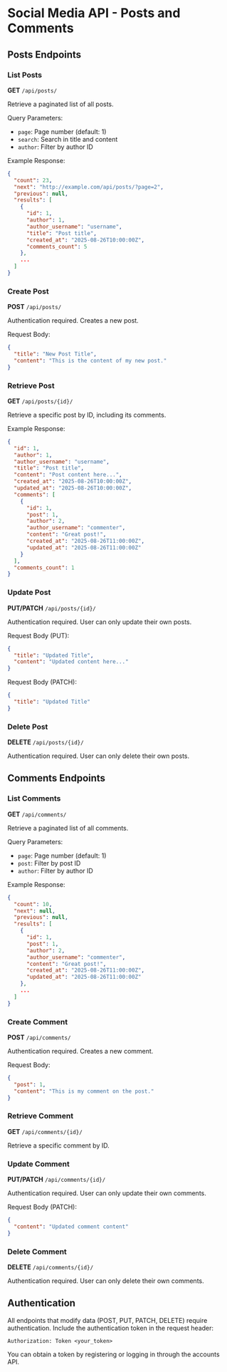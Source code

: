 # Social Media API - Posts and Comments

## Posts Endpoints

### List Posts
**GET** `/api/posts/`

Retrieve a paginated list of all posts.

Query Parameters:
- `page`: Page number (default: 1)
- `search`: Search in title and content
- `author`: Filter by author ID

Example Response:
```json
{
  "count": 23,
  "next": "http://example.com/api/posts/?page=2",
  "previous": null,
  "results": [
    {
      "id": 1,
      "author": 1,
      "author_username": "username",
      "title": "Post title",
      "created_at": "2025-08-26T10:00:00Z",
      "comments_count": 5
    },
    ...
  ]
}
```

### Create Post
**POST** `/api/posts/`

Authentication required. Creates a new post.

Request Body:
```json
{
  "title": "New Post Title",
  "content": "This is the content of my new post."
}
```

### Retrieve Post
**GET** `/api/posts/{id}/`

Retrieve a specific post by ID, including its comments.

Example Response:
```json
{
  "id": 1,
  "author": 1,
  "author_username": "username",
  "title": "Post title",
  "content": "Post content here...",
  "created_at": "2025-08-26T10:00:00Z",
  "updated_at": "2025-08-26T10:00:00Z",
  "comments": [
    {
      "id": 1,
      "post": 1,
      "author": 2,
      "author_username": "commenter",
      "content": "Great post!",
      "created_at": "2025-08-26T11:00:00Z",
      "updated_at": "2025-08-26T11:00:00Z"
    }
  ],
  "comments_count": 1
}
```

### Update Post
**PUT/PATCH** `/api/posts/{id}/`

Authentication required. User can only update their own posts.

Request Body (PUT):
```json
{
  "title": "Updated Title",
  "content": "Updated content here..."
}
```

Request Body (PATCH):
```json
{
  "title": "Updated Title"
}
```

### Delete Post
**DELETE** `/api/posts/{id}/`

Authentication required. User can only delete their own posts.

## Comments Endpoints

### List Comments
**GET** `/api/comments/`

Retrieve a paginated list of all comments.

Query Parameters:
- `page`: Page number (default: 1)
- `post`: Filter by post ID
- `author`: Filter by author ID

Example Response:
```json
{
  "count": 10,
  "next": null,
  "previous": null,
  "results": [
    {
      "id": 1,
      "post": 1,
      "author": 2,
      "author_username": "commenter",
      "content": "Great post!",
      "created_at": "2025-08-26T11:00:00Z",
      "updated_at": "2025-08-26T11:00:00Z"
    },
    ...
  ]
}
```

### Create Comment
**POST** `/api/comments/`

Authentication required. Creates a new comment.

Request Body:
```json
{
  "post": 1,
  "content": "This is my comment on the post."
}
```

### Retrieve Comment
**GET** `/api/comments/{id}/`

Retrieve a specific comment by ID.

### Update Comment
**PUT/PATCH** `/api/comments/{id}/`

Authentication required. User can only update their own comments.

Request Body (PATCH):
```json
{
  "content": "Updated comment content"
}
```

### Delete Comment
**DELETE** `/api/comments/{id}/`

Authentication required. User can only delete their own comments.

## Authentication

All endpoints that modify data (POST, PUT, PATCH, DELETE) require authentication.
Include the authentication token in the request header:

```
Authorization: Token <your_token>
```

You can obtain a token by registering or logging in through the accounts API.
